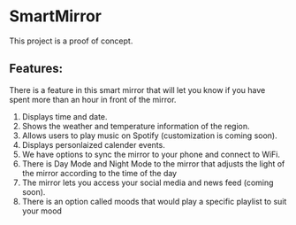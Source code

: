 # SmartMirror
This project is a proof of concept.

## Features:

There is a feature in this smart mirror that will let you know if you have spent more than an hour in front of the mirror.
1) Displays time and date.
2) Shows the weather and temperature information of the region.
3) Allows users to play music on Spotify (customization is coming soon).
4) Displays personlaized calender events.
5) We have options to sync the mirror to your phone and connect to WiFi.
6) There is Day Mode and Night Mode to the mirror that adjusts the light of the mirror according to the time of the day
7) The mirror lets you access your social media and news feed (coming soon).
8) There is an option called moods that would play a specific playlist to suit your mood
